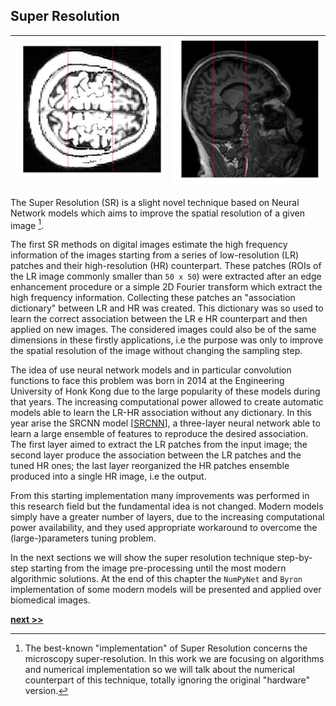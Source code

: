 ## Super Resolution

| ![Single Image Super Resolution. Between the red lines the super resolved version of the image.](../../../../img/sr_wow.svg) | ![](../../../../img/sr_wow2.svg) |
|:----:|:-----:|

The Super Resolution (SR) is a slight novel technique based on Neural Network models which aims to improve the spatial resolution of a given image [^1].

The first SR methods on digital images estimate the high frequency information of the images starting from a series of low-resolution (LR) patches and their high-resolution (HR) counterpart.
These patches (ROIs of the LR image commonly smaller than `50 x 50`) were extracted after an edge enhancement procedure or a simple 2D Fourier transform which extract the high frequency information.
Collecting these patches an "association dictionary" between LR and HR was created.
This dictionary was so used to learn the correct association between the LR e HR counterpart and then applied on new images.
The considered images could also be of the same dimensions in these firstly applications, i.e the purpose was only to improve the spatial resolution of the image without changing the sampling step.

The idea of use neural network models and in particular convolution functions to face this problem was born in 2014 at the Engineering University of Honk Kong due to the large popularity of these models during that years.
The increasing computational power allowed to create automatic models able to learn the LR-HR association without any dictionary.
In this year arise the SRCNN model [[SRCNN](https://ui.adsabs.harvard.edu/\#abs/2015arXiv150100092D)], a three-layer neural network able to learn a large ensemble of features to reproduce the desired association.
The first layer aimed to extract the LR patches from the input image; the second layer produce the association between the LR patches and the tuned HR ones; the last layer reorganized the HR patches ensemble produced into a single HR image, i.e the output.

From this starting implementation many improvements was performed in this research field but the fundamental idea is not changed.
Modern models simply have a greater number of layers, due to the increasing computational power availability, and they used appropriate workaround to overcome the (large-)parameters tuning problem.

In the next sections we will show the super resolution technique step-by-step starting from the image pre-processing until the most modern algorithmic solutions.
At the end of this chapter the `NumPyNet` and `Byron` implementation of some modern models will be presented and applied over biomedical images.

[^1]: The best-known "implementation" of Super Resolution concerns the microscopy super-resolution. In this work we are focusing on algorithms and numerical implementation so we will talk about the numerical counterpart of this technique, totally ignoring the original "hardware" version.

[**next >>**](./Resampling.md)